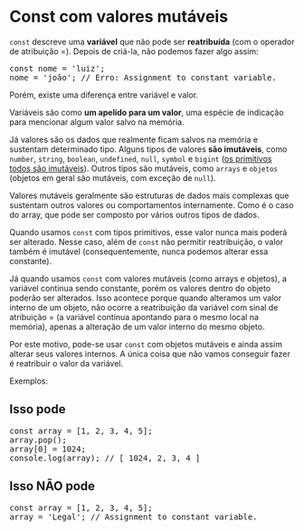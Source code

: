 <h1>Const com valores mutáveis</h1>

<p>
<code>const</code> descreve uma <strong>variável</strong> que não pode ser <strong>reatribuída</strong> (com o operador de atribuição =). Depois de criá-la, não podemos fazer algo assim:
</p>

<pre>
const nome = 'luiz';
nome = 'joão'; // Erro: Assignment to constant variable.
</pre>
Porém, existe uma diferença entre variável e valor.

<p>
Variáveis são como <strong>um apelido para um valor</strong>, uma espécie de indicação para mencionar algum valor salvo na memória.
</p>

<p>
Já valores são os dados que realmente ficam salvos na memória e sustentam determinado tipo. Alguns tipos de valores <strong>são imutáveis</strong>, como <code>number</code>, <code>string</code>, <code>boolean</code>, <code>undefined</code>, <code>null</code>, <code>symbol</code> e <code>bigint</code> (<a href='https://developer.mozilla.org/en-US/docs/Web/JavaScript/Data_structures'>os primitivos todos são imutáveis</a>). Outros tipos são mutáveis, como <code>arrays</code> e <code>objetos</code> (objetos em geral são mutáveis, com exceção de <code>null</code>).
</p>

<p>
Valores mutáveis geralmente são estruturas de dados mais complexas que sustentam outros valores ou comportamentos internamente. Como é o caso do array, que pode ser composto por vários outros tipos de dados.
</p>

<p>
Quando usamos <code>const</code> com tipos primitivos, esse valor nunca mais poderá ser alterado. Nesse caso, além de <code>const</code> não permitir reatribuição, o valor também é imutável (consequentemente, nunca podemos alterar essa constante).
</p>

<p>
Já quando usamos <code>const</code> com valores mutáveis (como arrays e objetos), a variável continua sendo constante, porém os valores dentro do objeto poderão ser alterados. Isso acontece porque quando alteramos um valor interno de um objeto, não ocorre a reatribuição da variável com sinal de atribuição = (a variável continua apontando para o mesmo local na memória), apenas a alteração de um valor interno do mesmo objeto.
</p>

<p>
Por este motivo, pode-se usar <code>const</code> com objetos mutáveis e ainda assim alterar seus valores internos. A única coisa que não vamos conseguir fazer é reatribuir o valor da variável.
</p>

Exemplos: </br>

<h2>Isso pode</h2>
<pre>
const array = [1, 2, 3, 4, 5];
array.pop();
array[0] = 1024;
console.log(array); // [ 1024, 2, 3, 4 ]
</pre> 
<h2>Isso NÃO pode</h2>
<pre>
const array = [1, 2, 3, 4, 5];
array = 'Legal'; // Assignment to constant variable.
</pre>